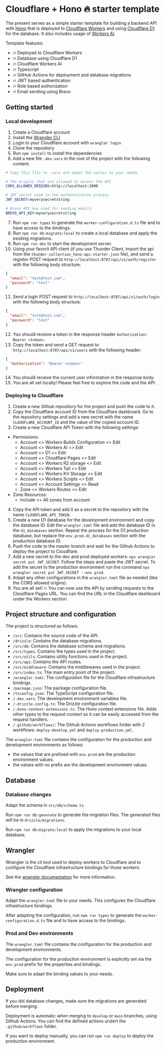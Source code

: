 # Cloudflare + Hono 🔥 starter template

The present serves as a simple starter template for building a backend API with [Hono](https://hono.dev/) that is deployed to [Cloudflare Workers](https://workers.cloudflare.com/) and using [Cloudflare D1](https://developers.cloudflare.com/d1/) for the database. It also includes usage of [Workers AI](https://developers.cloudflare.com/workers-ai/).

Template features:

- 🔥 Deployed to Cloudflare Workers
- 🔥 Database using Cloudflare D1
- 🔥 Cloudflare Workers AI
- 🔥 Typescript
- 🔥 GitHub Actions for deployment and database migrations
- 🔥 JWT based authentication
- 🔥 Role based authorization
- 🔥 Email sending using Brevo

## Getting started

### Local development

1. Create a Cloudflare account
2. Install the [Wrangler CLI](https://developers.cloudflare.com/workers/wrangler/install-and-update/)
3. Login to your Cloudflare account with `wrangler login`
4. Clone the repository
5. Run `npm install` to install the dependencies
6. Add a new file `.dev.vars` in the root of the project with the following content:

```bash
# Copy this file to .vars and adapt the values to your needs

# The origins that are allowed to access the API
CORS_ALLOWED_ORIGINS=http://localhost:3000

# JWT secret used in the authentication process
JWT_SECRET=myverysecretstring

# Brevo API key used for sending emails
BREVO_API_KEY=myverysecretstring
```

7. Run `npm run types` to generate the `worker-configuration.d.ts` file and to have access to the bindings.
8. Run `npm run db:migrate:local` to create a local database and apply the existing migrations.
9. Run `npm run dev` to start the development server.
10. Using your favorit API client (if you use Thunder Client, import the api from the `thunder-collection_hono-api-starter.json` file), and send a register POST request to `http://localhost:8787/api/v1/auth/register` with the following body structure:

```json
{
  "email": "test@test.com",
  "password": "test"
}
```

11. Send a login POST request to `http://localhost:8787/api/v1/auth/login` with the following body structure:

```json
{
  "email": "test@test.com",
  "password": "test"
}
```

12. You should receive a token in the response header `Authorization: Bearer <token>`.
13. Copy the token and send a GET request to `http://localhost:8787/api/v1/users` with the following header:

```json
{
  "Authorization": "Bearer <token>"
}
```

14. You should receive the current user information in the response body.
15. You are all set locally! Please feel free to explore the code and the API.

### Deploying to Cloudflare

1. Create a new Github repository for the project and push the code to it.
2. Copy the Cloudflare account ID from the Cloudflare dashboard. Go to the repository settings and add a new secret with the name `CLOUDFLARE_ACCOUNT_ID` and the value of the copied account ID.
3. Create a new Cloudflare API Token with the following settings:
- Permissions:
    - Account <> Workers Builds Configuration <> Edit
    - Account <> Workers AI <> Edit
    - Account <> D1 <> Edit
    - Account <> Cloudflare Pages <> Edit
    - Account <> Workers R2 storage <> Edit
    - Account <> Workers Tail <> Edit
    - Account <> Workers KV Storage <> Edit
    - Account <> Workers Scripts <> Edit
    - Account <> Account Settings <> Read
    - Zone <> Workers Routes <> Edit
- Zone Resources:
    - Include <> All zones from account

4. Copy the API token and add it as a secret to the repository with the name `CLOUDFLARE_API_TOKEN`.
5. Create a new D1 database for the development environment and copy the database ID. Edit the `wrangler.toml` file and add the database ID in the `d1_databases` section. Repeat the process for the D1 production database, but replace the `env.prod.d1_databases` section with the production database ID.
6. Push the code to the master branch and wait for the Github Actions to deploy the project to Cloudflare.
7. Add a new secret to the dev and prod deployed workers: `npx wrangler secret put JWT_SECRET`. Follow the steps and paste the JWT secret. To add the secret to the production environment run the command `npx wrangler secret put JWT_SECRET --env prod`.
8. Adapt any other configurations in the `wrangler.toml` file as needed (like the CORS allowed origins).
9. You are all set! 🔥 You can now use the API by sending requests to the Cloudflare Pages URL. You can find the URL in the Cloudflare dashboard under the Workers section.

## Project structure and configuration

The project is structured as follows:
- `/src`: Contains the source code of the API.
- `/drizzle`: Contains the database migrations.
- `/src/db`: Contains the database schema and migrations.
- `/src/types`: Contains the types used in the project.
- `/src/utils`: Contains utility functions used in the project.
- `/src/api`: Contains the API routes.
- `/src/middleware`: Contains the middlewares used in the project.
- `/src/index.ts`: The main entry point of the project.
- `/wrangler.toml`: The configuration file for the Cloudflare infrastructure bindings.
- `/package.json`: The package configuration file.
- `/tsconfig.json`: The TypeScript configuration file.
- `/.dev.vars`: The development environment variables file.
- `/.drizzle.config.ts`: The Drizzle configuration file.
- `/.hono-context-extensions.ts`: The Hono context extensions file. Adds other types to the request context so it can be easily accessed from the request handlers.
- `/.github/workflows/`: The Github Actions workflows folder with 2 workflows: `deploy-develop.yml` and `deploy-production.yml`.

The `wrangler.toml` file contains the configuration for the production and development environments as follows:

- the values that are prefixed with `env.prod` are the production environment values.
- the values with no prefix are the development environment values.

## Database

### Database changes

Adapt the schema in `src/db/schema.ts`.

Run `npm run db:generate` to generate the migration files. The generated files will be in `drizzle/migrations`.

Run `npm run db:migrate:local` to apply the migrations to your local database.

## Wrangler

Wrangler is the cli tool used to deploy workers to Cloudflare and to configure the Cloudflare infrastructure bindings for those workers.

See the [wrangler documentation](https://developers.cloudflare.com/workers/wrangler) for more information.

### Wrangler configuration

Adapt the `wrangler.toml` file to your needs. This configures the Cloudflare infrastructure bindings.

After adapting the configuration, run `npm run types` to generate the `worker-configuration.d.ts` file and to have access to the bindings.

### Prod and Dev environments

The `wrangler.toml` file contains the configuration for the production and development environments.

The configuration for the production environment is explicitly set via the `env.prod` prefix for the properties and bindings.

Make sure to adapt the binding values to your needs.

## Deployment

If you did database changes, make sure the migrations are generated before merging.

Deployment is automatic when merging to `develop` or `main` branches, using Github Actions. 
You can find the defined actions undert the `.github/workflows` folder.

If you want to deploy manually, you can run `npm run deploy` to deploy the production environment.